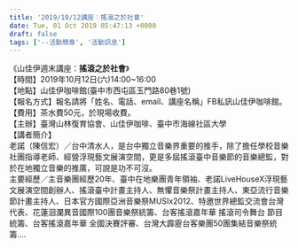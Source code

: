 ```yaml
---
title: '2019/10/12講座：搖滾之於社會'
date: Tue, 01 Oct 2019 05:47:13 +0000
draft: false
tags: ['--活動簡章', '活動訊息']
---
```


《山佳伊週末講座：**搖滾之於社會**》  
【時間】2019年10月12日(六)14:00~16:00  
【地點】山佳伊咖啡館(臺中市西屯區玉門路80巷1號)  
【報名方式】報名請將「姓名、電話、email、講座名稱」FB私訊山佳伊咖啡館。  
【費用】茶水費50元，於現場收費。  
【主辦】臺灣山林復育協會、山佳伊咖啡、臺中市海線社區大學  
【講者簡介】  
老諾（陳信宏）／台中清水人，是台中獨立音樂界重要的推手，除了擔任學校音樂社團指導老師、經營浮現藝文展演空間，更是多屆搖滾臺中音樂節的音樂總監，對於在地獨立音樂的推廣，可說是功不可沒。  
主要經歷／主音樂團經歷20年、臺中在地樂團青年領袖、老諾LiveHouseX浮現藝文展演空間創辦人、搖滾臺中計畫主持人、無懼音樂祭計畫主持人、東亞流行音樂節計畫主持人、日本官方國際亞洲音樂祭MUSIx2012、特邀世界總監交流會台灣代表、花蓮洄瀾異音國際100團音樂祭統籌、台客搖滾嘉年華 搖滾司令舞台 節目統籌、台客搖滾嘉年華 全國決賽評審、台灣大霹靂台客樂團50團集結音樂祭統籌....